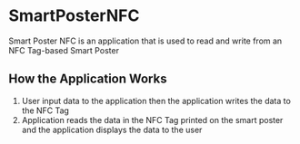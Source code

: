 # SmartPosterNFC

Smart Poster NFC is an application that is used to read and write from an NFC Tag-based Smart Poster

## How the Application Works
1. User input data to the application then the application writes the data to the NFC Tag
2. Application reads the data in the NFC Tag printed on the smart poster and the application displays the data to the user
